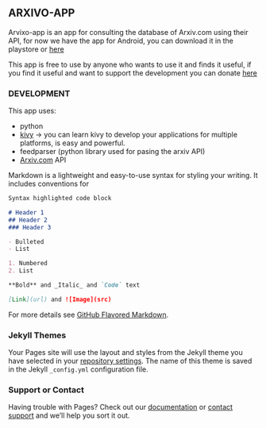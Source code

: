 ## ARXIVO-APP

Arvixo-app is an app for consulting the database of Arxiv.com using their API, for now we have the app for Android, you can download it in the playstore or [here](https://www.github.com)

This app is free to use by anyone who wants to use it and finds it useful, if you find it useful and want to support the development you can donate [here](https://www.github.com)

### DEVELOPMENT

This app uses:
 -  python
 -  [kivy](https://www.kivy.org) -> you can learn kivy to develop your applications for multiple platforms, is easy and powerful.
 -  feedparser (python library used for pasing the arxiv API)
 -  [Arxiv.com](https://www.arxiv.org) API

Markdown is a lightweight and easy-to-use syntax for styling your writing. It includes conventions for

```markdown
Syntax highlighted code block

# Header 1
## Header 2
### Header 3

- Bulleted
- List

1. Numbered
2. List

**Bold** and _Italic_ and `Code` text

[Link](url) and ![Image](src)
```

For more details see [GitHub Flavored Markdown](https://guides.github.com/features/mastering-markdown/).

### Jekyll Themes

Your Pages site will use the layout and styles from the Jekyll theme you have selected in your [repository settings](https://github.com/pawsitivebear/arxivo-app/settings). The name of this theme is saved in the Jekyll `_config.yml` configuration file.

### Support or Contact

Having trouble with Pages? Check out our [documentation](https://help.github.com/categories/github-pages-basics/) or [contact support](https://github.com/contact) and we’ll help you sort it out.
